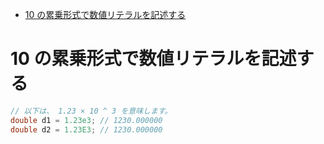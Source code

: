 <!-- TOC START min:1 max:3 link:true asterisk:false update:true -->
- [10 の累乗形式で数値リテラルを記述する](#10-の累乗形式で数値リテラルを記述する)
<!-- TOC END -->


# 10 の累乗形式で数値リテラルを記述する

```java
// 以下は、 1.23 × 10 ^ 3 を意味します。
double d1 = 1.23e3; // 1230.000000
double d2 = 1.23E3; // 1230.000000
```
